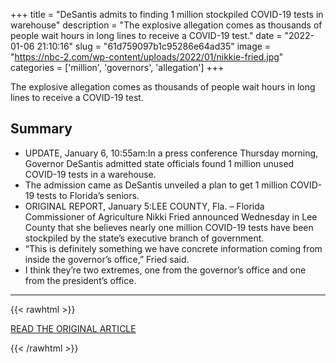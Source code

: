 +++
title = "DeSantis admits to finding 1 million stockpiled COVID-19 tests in warehouse"
description = "The explosive allegation comes as thousands of people wait hours in long lines to receive a COVID-19 test."
date = "2022-01-06 21:10:16"
slug = "61d759097b1c95286e64ad35"
image = "https://nbc-2.com/wp-content/uploads/2022/01/nikkie-fried.jpg"
categories = ['million', 'governors', 'allegation']
+++

The explosive allegation comes as thousands of people wait hours in long lines to receive a COVID-19 test.

## Summary

- UPDATE, January 6, 10:55am:In a press conference Thursday morning, Governor DeSantis admitted state officials found 1 million unused COVID-19 tests in a warehouse.
- The admission came as DeSantis unveiled a plan to get 1 million COVID-19 tests to Florida’s seniors.
- ORIGINAL REPORT, January 5:LEE COUNTY, Fla. – Florida Commissioner of Agriculture Nikki Fried announced Wednesday in Lee County that she believes nearly one million COVID-19 tests have been stockpiled by the state’s executive branch of government.
- “This is definitely something we have concrete information coming from inside the governor’s office,” Fried said.
- I think they’re two extremes, one from the governor’s office and one from the president’s office.

---

{{< rawhtml >}}
  <p class="article-category">
    <a target="_blank" href="https://nbc-2.com/news/state/2022/01/05/nikki-fried-claims-nearly-1-million-covid-19-tests-are-being-stockpiled-by-the-state/">READ THE ORIGINAL ARTICLE</a>
  </p>
{{< /rawhtml >}}
